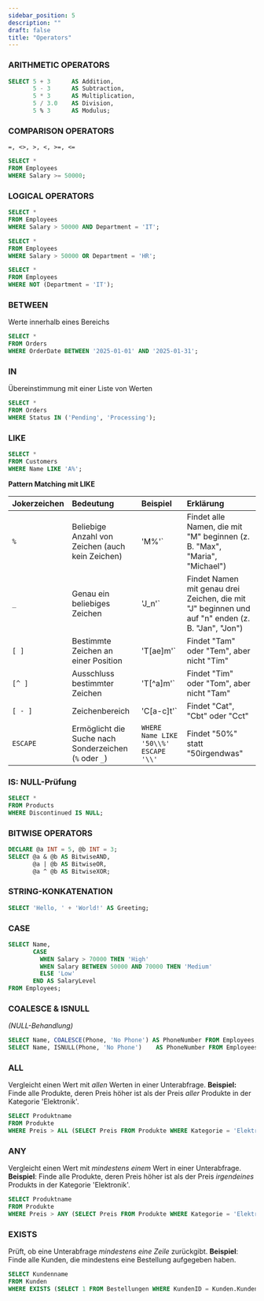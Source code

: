 ```yaml
---
sidebar_position: 5
description: ""
draft: false
title: "Operators"
---
```

### ARITHMETIC OPERATORS 
```sql
SELECT 5 + 3      AS Addition, 
       5 - 3      AS Subtraction, 
       5 * 3      AS Multiplication, 
       5 / 3.0    AS Division, 
       5 % 3      AS Modulus;
```

### COMPARISON OPERATORS
`=, <>, >, <, >=, <=`

```sql
SELECT * 
FROM Employees 
WHERE Salary >= 50000;
```

### LOGICAL OPERATORS
```sql
SELECT * 
FROM Employees 
WHERE Salary > 50000 AND Department = 'IT';

SELECT * 
FROM Employees 
WHERE Salary > 50000 OR Department = 'HR';

SELECT * 
FROM Employees 
WHERE NOT (Department = 'IT');
```

### BETWEEN
Werte innerhalb eines Bereichs
```sql
SELECT * 
FROM Orders 
WHERE OrderDate BETWEEN '2025-01-01' AND '2025-01-31';
```

### IN 
Übereinstimmung mit einer Liste von Werten
```sql
SELECT * 
FROM Orders 
WHERE Status IN ('Pending', 'Processing');
```

### LIKE
```sql
SELECT * 
FROM Customers 
WHERE Name LIKE 'A%';
```

**Pattern Matching mit LIKE**

| Jokerzeichen | Bedeutung                                              | Beispiel                              | Erklärung                                                                                        |
| :----------- | :----------------------------------------------------- | :------------------------------------ | :----------------------------------------------------------------------------------------------- |
| `%`          | Beliebige Anzahl von Zeichen (auch kein Zeichen)       | 'M%'`                                 | Findet alle Namen, die mit "M" beginnen (z. B. "Max", "Maria", "Michael")                        |
| `_`          | Genau ein beliebiges Zeichen                           | 'J_n'`                                | Findet Namen mit genau drei Zeichen, die mit "J" beginnen und auf "n" enden (z. B. "Jan", "Jon") |
| `[ ]`        | Bestimmte Zeichen an einer Position                    | 'T[ae]m'`                             | Findet "Tam" oder "Tem", aber nicht "Tim"                                                        |
| `[^ ]`       | Ausschluss bestimmter Zeichen                          | 'T[^a]m'`                             | Findet "Tim" oder "Tom", aber nicht "Tam"                                                        |
| `[ - ]`      | Zeichenbereich                                         | 'C[a-c]t'`                            | Findet "Cat", "Cbt" oder "Cct"                                                                   |
| `ESCAPE`     | Ermöglicht die Suche nach Sonderzeichen (`%` oder `_`) | `WHERE Name LIKE '50\\%' ESCAPE '\\'` | Findet "50%" statt "50irgendwas"                                                                 |


### IS: NULL-Prüfung
```sql
SELECT * 
FROM Products 
WHERE Discontinued IS NULL;
```

### BITWISE OPERATORS
```sql
DECLARE @a INT = 5, @b INT = 3;
SELECT @a & @b AS BitwiseAND, 
       @a | @b AS BitwiseOR, 
       @a ^ @b AS BitwiseXOR;
```

### STRING-KONKATENATION
```sql
SELECT 'Hello, ' + 'World!' AS Greeting;
```

### CASE
```sql
SELECT Name,
       CASE 
         WHEN Salary > 70000 THEN 'High'
         WHEN Salary BETWEEN 50000 AND 70000 THEN 'Medium'
         ELSE 'Low'
       END AS SalaryLevel
FROM Employees;
```

### COALESCE & ISNULL 
*(NULL-Behandlung)* 
```sql
SELECT Name, COALESCE(Phone, 'No Phone') AS PhoneNumber FROM Employees;
SELECT Name, ISNULL(Phone, 'No Phone')    AS PhoneNumber FROM Employees;
```

### ALL
Vergleicht einen Wert mit *allen* Werten in einer Unterabfrage.
**Beispiel:** Finde alle Produkte, deren Preis höher ist als der Preis *aller* Produkte in der Kategorie 'Elektronik'.
```sql
SELECT Produktname
FROM Produkte
WHERE Preis > ALL (SELECT Preis FROM Produkte WHERE Kategorie = 'Elektronik');
```

### ANY
Vergleicht einen Wert mit *mindestens einem* Wert in einer Unterabfrage.
**Beispiel**: Finde alle Produkte, deren Preis höher ist als der Preis *irgendeines* Produkts in der Kategorie 'Elektronik'.
```sql
SELECT Produktname
FROM Produkte
WHERE Preis > ANY (SELECT Preis FROM Produkte WHERE Kategorie = 'Elektronik');
```

### EXISTS
Prüft, ob eine Unterabfrage *mindestens eine Zeile* zurückgibt.
**Beispiel**: Finde alle Kunden, die mindestens eine Bestellung aufgegeben haben.
```sql
SELECT Kundenname
FROM Kunden
WHERE EXISTS (SELECT 1 FROM Bestellungen WHERE KundenID = Kunden.KundenID);
```